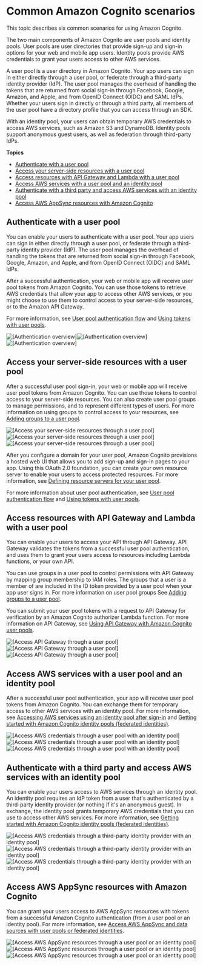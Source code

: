 # Common Amazon Cognito scenarios<a name="cognito-scenarios"></a>

This topic describes six common scenarios for using Amazon Cognito\.

The two main components of Amazon Cognito are user pools and identity pools\. User pools are user directories that provide sign\-up and sign\-in options for your web and mobile app users\. Identity pools provide AWS credentials to grant your users access to other AWS services\.

A user pool is a user directory in Amazon Cognito\. Your app users can sign in either directly through a user pool, or federate through a third\-party identity provider \(IdP\)\. The user pool manages the overhead of handling the tokens that are returned from social sign\-in through Facebook, Google, Amazon, and Apple, and from OpenID Connect \(OIDC\) and SAML IdPs\. Whether your users sign in directly or through a third party, all members of the user pool have a directory profile that you can access through an SDK\.

With an identity pool, your users can obtain temporary AWS credentials to access AWS services, such as Amazon S3 and DynamoDB\. Identity pools support anonymous guest users, as well as federation through third\-party IdPs\.

**Topics**
+ [Authenticate with a user pool](#scenario-basic-user-pool)
+ [Access your server\-side resources with a user pool](#scenario-backend)
+ [Access resources with API Gateway and Lambda with a user pool](#scenario-api-gateway)
+ [Access AWS services with a user pool and an identity pool](#scenario-aws-and-user-pool)
+ [Authenticate with a third party and access AWS services with an identity pool](#scenario-identity-pool)
+ [Access AWS AppSync resources with Amazon Cognito](#scenario-appsync)

## Authenticate with a user pool<a name="scenario-basic-user-pool"></a>

You can enable your users to authenticate with a user pool\. Your app users can sign in either directly through a user pool, or federate through a third\-party identity provider \(IdP\)\. The user pool manages the overhead of handling the tokens that are returned from social sign\-in through Facebook, Google, Amazon, and Apple, and from OpenID Connect \(OIDC\) and SAML IdPs\.

After a successful authentication, your web or mobile app will receive user pool tokens from Amazon Cognito\. You can use those tokens to retrieve AWS credentials that allow your app to access other AWS services, or you might choose to use them to control access to your server\-side resources, or to the Amazon API Gateway\.

For more information, see [User pool authentication flow](amazon-cognito-user-pools-authentication-flow.md) and [Using tokens with user pools](amazon-cognito-user-pools-using-tokens-with-identity-providers.md)\.

![\[Authentication overview\]](http://docs.aws.amazon.com/cognito/latest/developerguide/)![\[Authentication overview\]](http://docs.aws.amazon.com/cognito/latest/developerguide/)![\[Authentication overview\]](http://docs.aws.amazon.com/cognito/latest/developerguide/)

## Access your server\-side resources with a user pool<a name="scenario-backend"></a>

After a successful user pool sign\-in, your web or mobile app will receive user pool tokens from Amazon Cognito\. You can use those tokens to control access to your server\-side resources\. You can also create user pool groups to manage permissions, and to represent different types of users\. For more information on using groups to control access to your resources, see [Adding groups to a user pool](cognito-user-pools-user-groups.md)\. 

![\[Access your server-side resources through a user pool\]](http://docs.aws.amazon.com/cognito/latest/developerguide/)![\[Access your server-side resources through a user pool\]](http://docs.aws.amazon.com/cognito/latest/developerguide/)![\[Access your server-side resources through a user pool\]](http://docs.aws.amazon.com/cognito/latest/developerguide/)

After you configure a domain for your user pool, Amazon Cognito provisions a hosted web UI that allows you to add sign\-up and sign\-in pages to your app\. Using this OAuth 2\.0 foundation, you can create your own resource server to enable your users to access protected resources\. For more information, see [Defining resource servers for your user pool](cognito-user-pools-define-resource-servers.md)\.

For more information about user pool authentication, see [User pool authentication flow](amazon-cognito-user-pools-authentication-flow.md) and [Using tokens with user pools](amazon-cognito-user-pools-using-tokens-with-identity-providers.md)\.

## Access resources with API Gateway and Lambda with a user pool<a name="scenario-api-gateway"></a>

You can enable your users to access your API through API Gateway\. API Gateway validates the tokens from a successful user pool authentication, and uses them to grant your users access to resources including Lambda functions, or your own API\.

You can use groups in a user pool to control permissions with API Gateway by mapping group membership to IAM roles\. The groups that a user is a member of are included in the ID token provided by a user pool when your app user signs in\. For more information on user pool groups See [Adding groups to a user pool](cognito-user-pools-user-groups.md)\.

You can submit your user pool tokens with a request to API Gateway for verification by an Amazon Cognito authorizer Lambda function\. For more information on API Gateway, see [Using API Gateway with Amazon Cognito user pools](https://docs.aws.amazon.com/apigateway/latest/developerguide/apigateway-integrate-with-cognito.html)\.

![\[Access API Gateway through a user pool\]](http://docs.aws.amazon.com/cognito/latest/developerguide/)![\[Access API Gateway through a user pool\]](http://docs.aws.amazon.com/cognito/latest/developerguide/)![\[Access API Gateway through a user pool\]](http://docs.aws.amazon.com/cognito/latest/developerguide/)

## Access AWS services with a user pool and an identity pool<a name="scenario-aws-and-user-pool"></a>

After a successful user pool authentication, your app will receive user pool tokens from Amazon Cognito\. You can exchange them for temporary access to other AWS services with an identity pool\. For more information, see [Accessing AWS services using an identity pool after sign\-in](amazon-cognito-integrating-user-pools-with-identity-pools.md) and [Getting started with Amazon Cognito identity pools \(federated identities\)](getting-started-with-identity-pools.md)\.

![\[Access AWS credentials through a user pool with an identity pool\]](http://docs.aws.amazon.com/cognito/latest/developerguide/)![\[Access AWS credentials through a user pool with an identity pool\]](http://docs.aws.amazon.com/cognito/latest/developerguide/)![\[Access AWS credentials through a user pool with an identity pool\]](http://docs.aws.amazon.com/cognito/latest/developerguide/)

## Authenticate with a third party and access AWS services with an identity pool<a name="scenario-identity-pool"></a>

You can enable your users access to AWS services through an identity pool\. An identity pool requires an IdP token from a user that's authenticated by a third\-party identity provider \(or nothing if it's an anonymous guest\)\. In exchange, the identity pool grants temporary AWS credentials that you can use to access other AWS services\. For more information, see [Getting started with Amazon Cognito identity pools \(federated identities\)](getting-started-with-identity-pools.md)\.

![\[Access AWS credentials through a third-party identity provider with an identity pool\]](http://docs.aws.amazon.com/cognito/latest/developerguide/)![\[Access AWS credentials through a third-party identity provider with an identity pool\]](http://docs.aws.amazon.com/cognito/latest/developerguide/)![\[Access AWS credentials through a third-party identity provider with an identity pool\]](http://docs.aws.amazon.com/cognito/latest/developerguide/)

## Access AWS AppSync resources with Amazon Cognito<a name="scenario-appsync"></a>

You can grant your users access to AWS AppSync resources with tokens from a successful Amazon Cognito authentication \(from a user pool or an identity pool\)\. For more information, see [Access AWS AppSync and data sources with user pools or federated identities](https://docs.aws.amazon.com/appsync/latest/devguide/security.html)\.

![\[Access AWS AppSync resources through a user pool or an identity pool\]](http://docs.aws.amazon.com/cognito/latest/developerguide/)![\[Access AWS AppSync resources through a user pool or an identity pool\]](http://docs.aws.amazon.com/cognito/latest/developerguide/)![\[Access AWS AppSync resources through a user pool or an identity pool\]](http://docs.aws.amazon.com/cognito/latest/developerguide/)